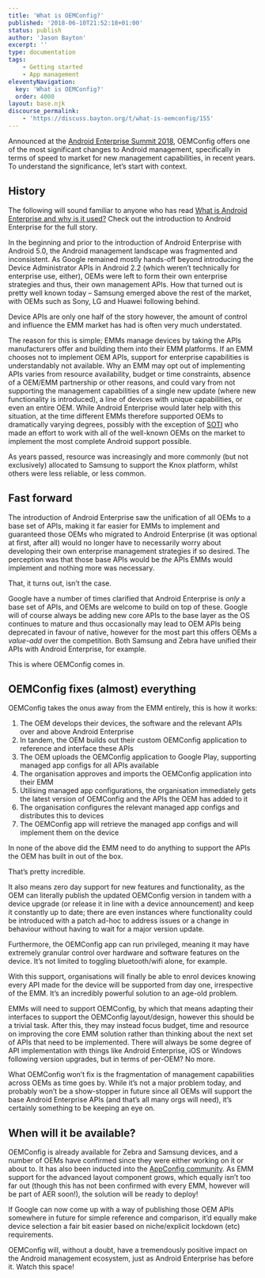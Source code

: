 ```yaml
---
title: 'What is OEMConfig?'
published: '2018-06-10T21:52:18+01:00'
status: publish
author: 'Jason Bayton'
excerpt: ''
type: documentation
tags: 
    - Getting started
    - App management
eleventyNavigation:
  key: 'What is OEMConfig?'
  order: 4000
layout: base.njk
discourse_permalink:
    - 'https://discuss.bayton.org/t/what-is-oemconfig/155'
---
```

Announced at the [Android Enterprise Summit 2018](/2018/05/android-enterprise-summit-2018-highlights/), OEMConfig offers one of the most significant changes to Android management, specifically in terms of speed to market for new management capabilities, in recent years. To understand the significance, let’s start with context.

History
-------

The following will sound familiar to anyone who has read [What is Android Enterprise and why is it used?](/android/what-is-android-enterprise-and-why-is-it-used/) Check out the introduction to Android Enterprise for the full story.

In the beginning and prior to the introduction of Android Enterprise with Android 5.0, the Android management landscape was fragmented and inconsistent. As Google remained mostly hands-off beyond introducing the Device Administrator APIs in Android 2.2 (which weren’t technically for enterprise use, either), OEMs were left to form their own enterprise strategies and thus, their own management APIs. How that turned out is pretty well known today – Samsung emerged above the rest of the market, with OEMs such as Sony, LG and Huawei following behind.

Device APIs are only one half of the story however, the amount of control and influence the EMM market has had is often very much understated.

The reason for this is simple; EMMs manage devices by taking the APIs manufacturers offer and building them into their EMM platforms. If an EMM chooses not to implement OEM APIs, support for enterprise capabilities is understandably not available. Why an EMM may opt out of implementing APIs varies from resource availability, budget or time constraints, absence of a OEM/EMM partnership or other reasons, and could vary from not supporting the management capabilities of a single new update (where new functionality is introduced), a line of devices with unique capabilities, or even an entire OEM. While Android Enterprise would later help with this situation, at the time different EMMs therefore supported OEMs to dramatically varying degrees, possibly with the exception of [SOTI](https://soti.net) who made an effort to work with all of the well-known OEMs on the market to implement the most complete Android support possible.

As years passed, resource was increasingly and more commonly (but not exclusively) allocated to Samsung to support the Knox platform, whilst others were less reliable, or less common.

Fast forward
------------

The introduction of Android Enterprise saw the unification of all OEMs to a base set of APIs, making it far easier for EMMs to implement and guaranteed those OEMs who migrated to Android Enterprise (it was optional at first, after all) would no longer have to necessarily worry about developing their own enterprise management strategies if so desired. The perception was that those base APIs would be *the* APIs EMMs would implement and nothing more was necessary.

That, it turns out, isn’t the case.

Google have a number of times clarified that Android Enterprise is *only* a base set of APIs, and OEMs are welcome to build on top of these. Google will of course always be adding new core APIs to the base layer as the OS continues to mature and thus occasionally may lead to OEM APIs being deprecated in favour of native, however for the most part this offers OEMs a *value-add* over the competition. Both Samsung and Zebra have unified their APIs with Android Enterprise, for example.

This is where OEMConfig comes in.

OEMConfig fixes (almost) everything
-----------------------------------

OEMConfig takes the onus away from the EMM entirely, this is how it works:

1. The OEM develops their devices, the software and the relevant APIs over and above Android Enterprise
2. In tandem, the OEM builds out their custom OEMConfig application to reference and interface these APIs
3. The OEM uploads the OEMConfig application to Google Play, supporting managed app configs for all APIs available
4. The organisation approves and imports the OEMConfig application into their EMM
5. Utilising managed app configurations, the organisation immediately gets the latest version of OEMConfig and the APIs the OEM has added to it
6. The organisation configures the relevant managed app configs and distributes this to devices
7. The OEMConfig app will retrieve the managed app configs and will implement them on the device

In none of the above did the EMM need to do anything to support the APIs the OEM has built in out of the box.

That’s pretty incredible.

It also means zero day support for new features and functionality, as the OEM can literally publish the updated OEMConfig version in tandem with a device upgrade (or release it in line with a device announcement) and keep it constantly up to date; there are even instances where functionality could be introduced with a patch ad-hoc to address issues or a change in behaviour without having to wait for a major version update.

Furthermore, the OEMConfig app can run privileged, meaning it may have extremely granular control over hardware and software features on the device. It’s not limited to toggling bluetooth/wifi alone, for example.

With this support, organisations will finally be able to enrol devices knowing every API made for the device will be supported from day one, irrespective of the EMM. It’s an incredibly powerful solution to an age-old problem.

EMMs will need to support OEMConfig, by which that means adapting their interfaces to support the OEMConfig layout/design, however this should be a trivial task. After this, they may instead focus budget, time and resource on improving the core EMM solution rather than thinking about the next set of APIs that need to be implemented. There will always be some degree of API implementation with things like Android Enterprise, iOS or Windows following version upgrades, but in terms of per-OEM? No more.

What OEMConfig won’t fix is the fragmentation of management capabilities across OEMs as time goes by. While it’s not a major problem today, and probably won’t be a show-stopper in future since all OEMs will support the base Android Enterprise APIs (and that’s all many orgs will need), it’s certainly something to be keeping an eye on.

When will it be available?
--------------------------

OEMConfig is already available for Zebra and Samsung devices, and a number of OEMs have confirmed since they were either working on it or about to. It has also been inducted into the [AppConfig community](https://storage.googleapis.com/appconfig-media/appconfig-content/uploads/2018/11/OEMConfig-Master-guide.pdf). As EMM support for the advanced layout component grows, which equally isn’t too far out (though this has not been confirmed with every EMM, however will be part of AER soon!), the solution will be ready to deploy!

If Google can now come up with a way of publishing those OEM APIs somewhere in future for simple reference and comparison, it’d equally make device selection a fair bit easier based on niche/explicit lockdown (etc) requirements.

OEMConfig will, without a doubt, have a tremendously positive impact on the Android management ecosystem, just as Android Enterprise has before it. Watch this space!